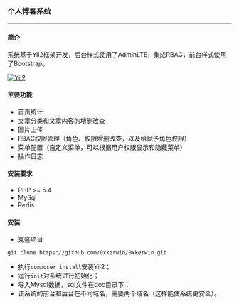 ### 个人博客系统
---

#### 简介

系统基于Yii2框架开发，后台样式使用了AdminLTE，集成RBAC，前台样式使用了Bootstrap。


[![Yii2](https://img.shields.io/badge/Powered_by-Yii_Framework-green.svg?style=flat)](http://www.yiiframework.com/)

#### 主要功能

- 首页统计
- 文章分类和文章内容的增删改查
- 图片上传
- RBAC权限管理（角色、权限增删改查，以及给赋予角色权限）
- 菜单配置（自定义菜单，可以根据用户权限显示和隐藏菜单）
- 操作日志

#### 安装要求

- PHP >= 5.4
- MySql
- Redis

#### 安装

- 克隆项目

```
git clone https://github.com/0xkerwin/0xkerwin.git
```

- 执行` composer install `安装Yii2；
- 运行` init `对系统进行初始化；
- 导入Mysql数据，sql文件在doc目录下；
- 该系统的前台和后台在不同域名，需要两个域名（这样能使系统更安全）。